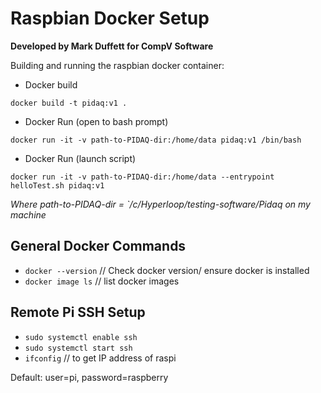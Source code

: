 # Raspbian Docker Setup
**Developed by Mark Duffett for CompV Software**

Building and running the raspbian docker container:

* Docker build
```
docker build -t pidaq:v1 .
```

* Docker Run (open to bash prompt)
```
docker run -it -v path-to-PIDAQ-dir:/home/data pidaq:v1 /bin/bash
```

* Docker Run (launch script)
```
docker run -it -v path-to-PIDAQ-dir:/home/data --entrypoint helloTest.sh pidaq:v1
```

*Where path-to-PIDAQ-dir = `/c/Hyperloop/testing-software/Pidaq on my machine*

## General Docker Commands
* `docker --version` // Check docker version/ ensure docker is installed
* `docker image ls` // list docker images

## Remote Pi SSH Setup
* `sudo systemctl enable ssh`
* `sudo systemctl start ssh`
* `ifconfig` // to get IP address of raspi

Default: user=pi, password=raspberry
